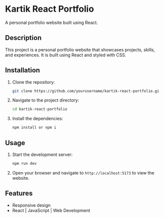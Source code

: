 # Kartik React Portfolio

A personal portfolio website built using React.

## Description

This project is a personal portfolio website that showcases projects, skills, and experiences. It is built using React and styled with CSS.

## Installation

1. Clone the repository:
    ```sh
    git clone https://github.com/yourusername/kartik-react-portfolio.git
    ```
2. Navigate to the project directory:
    ```sh
    cd kartik-react-portfolio
    ```
3. Install the dependencies:
    ```sh
    npm install or npm i
    ```

## Usage

1. Start the development server:
    ```sh
    npm run dev
    ```
2. Open your browser and navigate to `http://localhost:5173` to view the website.

## Features

- Responsive design
- React | JavaScript | Web Development

